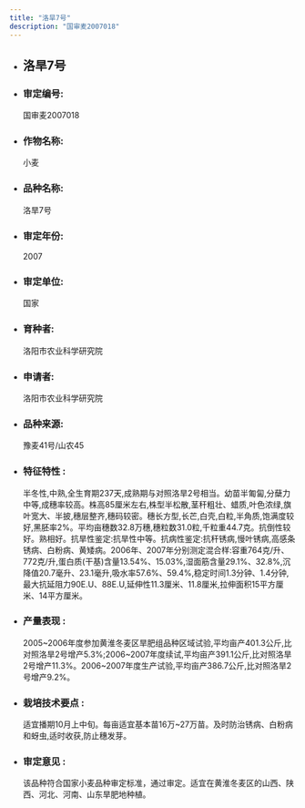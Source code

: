 ```yaml
---
title: "洛旱7号"
description: "国审麦2007018"
---
```

* ## 洛旱7号
* ###  审定编号:  
   国审麦2007018

*  ### 作物名称:  
   小麦

*   ###  品种名称: 
    洛旱7号

*   ### 审定年份: 
    2007

*   ### 审定单位:  
    国家

*   ### 育种者:  
    洛阳市农业科学研究院

*   ### 申请者:  
    洛阳市农业科学研究院

*   ### 品种来源:  
    豫麦41号/山农45

*   ### 特征特性 : 
    半冬性,中熟,全生育期237天,成熟期与对照洛旱2号相当。幼苗半匍匐,分蘖力中等,成穗率较高。株高85厘米左右,株型半松散,茎秆粗壮、蜡质,叶色浓绿,旗叶宽大、半披,穗层整齐,穗码较密。穗长方型,长芒,白壳,白粒,半角质,饱满度较好,黑胚率2%。平均亩穗数32.8万穗,穗粒数31.0粒,千粒重44.7克。抗倒性较好。熟相好。抗旱性鉴定:抗旱性中等。抗病性鉴定:抗秆锈病,慢叶锈病,高感条锈病、白粉病、黄矮病。2006年、2007年分别测定混合样:容重764克/升、772克/升,蛋白质(干基)含量13.54%、15.03%,湿面筋含量29.1%、32.8%,沉降值20.7毫升、23.1毫升,吸水率57.6%、59.4%,稳定时间1.3分钟、1.4分钟,最大抗延阻力90E.U、88E.U,延伸性11.3厘米、11.8厘米,拉伸面积15平方厘米、14平方厘米。

*   ### 产量表现 : 
    2005~2006年度参加黄淮冬麦区旱肥组品种区域试验,平均亩产401.3公斤,比对照洛旱2号增产5.3%;2006~2007年度续试,平均亩产391.1公斤,比对照洛旱2号增产11.3%。2006~2007年度生产试验,平均亩产386.7公斤,比对照洛旱2号增产9.2%。

*   ### 栽培技术要点 : 
    适宜播期10月上中旬。每亩适宜基本苗16万~27万苗。及时防治锈病、白粉病和蚜虫,适时收获,防止穗发芽。

*   ### 审定意见 : 
    该品种符合国家小麦品种审定标准，通过审定。适宜在黄淮冬麦区的山西、陕西、河北、河南、山东旱肥地种植。
